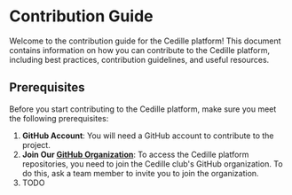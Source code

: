 # Contribution Guide

Welcome to the contribution guide for the Cedille platform! This document
contains information on how you can contribute to the Cedille platform,
including best practices, contribution guidelines, and useful resources.

## Prerequisites

Before you start contributing to the Cedille platform, make sure you meet the
following prerequisites:

1. **GitHub Account**: You will need a GitHub account to contribute to the
   project.
2. **Join Our [GitHub Organization](https://github.com/clubcedille/)**: To
   access the Cedille platform repositories, you need to join the Cedille club's
   GitHub organization. To do this, ask a team member to invite you to join the
   organization.
3. TODO
